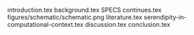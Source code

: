 introduction.tex
background.tex
SPECS continues.tex
figures/schematic/schematic.png
literature.tex
serendipity-in-computational-context.tex
discussion.tex
conclusion.tex